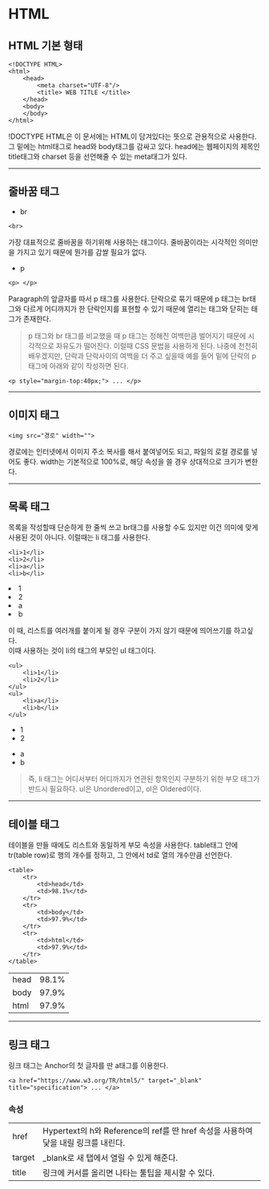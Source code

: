 # HTML

## HTML 기본 형태

```
<!DOCTYPE HTML>
<html>
    <head>
        <meta charset="UTF-8"/>
        <title> WEB TITLE </title>
    </head>
    <body>
    </body>
</html>
```
!DOCTYPE HTML은 이 문서에는 HTML이 담겨있다는 뜻으로 관용적으로 사용한다. 그 밑에는 html태그로 head와 body태그를 감싸고 있다. head에는 웹페이지의 제목인 title태그와 charset 등을 선언해줄 수 있는 meta태그가 있다.

<hr>

## 줄바꿈 태그

* br

```
<br>
```
가장 대표적으로 줄바꿈을 하기위해 사용하는 태그이다. 줄바꿈이라는 시각적인 의미만을 가지고 있기 때문에 뭔가를 감쌀 필요가 없다.

* p
```
<p> </p>
```
Paragraph의 앞글자를 따서 p 태그를 사용한다. 단락으로 묶기 때문에 p 태그는 br태그와 다르게 어디까지가 한 단락인지를 표현할 수 있기 때문에 열리는 태그와 닫히는 태그가 존재한다. 

>p 태그와 br 태그를 비교했을 때 p 태그는 정해진 여백만큼 벌어지기 때문에 시각적으로 자유도가 떨어진다. 이럴때 CSS 문법을 사용하게 된다. 나중에 천천히 배우겠지만, 단락과 단락사이의 여백을 더 주고 싶을때 예를 들어 밑에 단락의 p태그에 아래와 같이 작성하면 된다.
```
<p style="margin-top:40px;"> ... </p>
```

<hr>

## 이미지 태그
```
<img src="경로" width="">
```

경로에는 인터넷에서 이미지 주소 복사를 해서 붙여넣어도 되고, 파일의 로컬 경로를 넣어도 좋다. width는 기본적으로 100%로, 해당 속성을 쓸 경우 상대적으로 크기가 변한다.

<hr>

## 목록 태그

목록을 작성할때 단순하게 한 줄씩 쓰고 br태그를 사용할 수도 있지만 이건 의미에 맞게 사용된 것이 아니다. 이럴때는 li 태그를 사용한다.
```
<li>1</li>
<li>2</li>
<li>a</li>
<li>b</li>
```
<li>1</li>
<li>2</li>
<li>a</li>
<li>b</li>

이 때, 리스트를 여러개를 붙이게 될 경우 구분이 가지 않기 때문에 띄어쓰기를 하고싶다. <br> 이때 사용하는 것이 li의 태그의 부모인 ul 태그이다.
```
<ul>
    <li>1</li>
    <li>2</li>
</ul>
<ul>
    <li>a</li>
    <li>b</li>
</ul>
```
<ul>
    <li>1</li>
    <li>2</li>
</ul>
<ul>
    <li>a</li>
    <li>b</li>
</ul>

> 즉, li 태그는 어디서부터 어디까지가 연관된 항목인지 구분하기 위한 부모 태그가 반드시 필요하다. ul은 Unordered이고, ol은 Oldered이다. 

<hr>

## 테이블 태그

테이블을 만들 때에도 리스트와 동일하게 부모 속성을 사용한다. table태그 안에 tr(table row)로 행의 개수를 정하고, 그 안에서 td로 열의 개수만큼 선언한다.
```
<table>
    <tr>
        <td>head</td>
        <td>98.1%</td>
    </tr>
    <tr>
        <td>body</td>
        <td>97.9%</td>
    </tr>
    <tr>
        <td>html</td>
        <td>97.9%</td>
    </tr>
</table>
```
<table>
    <tr>
        <td>head</td>
        <td>98.1%</td>
    </tr>
    <tr>
        <td>body</td>
        <td>97.9%</td>
    </tr>
    <tr>
        <td>html</td>
        <td>97.9%</td>
    </tr>
</table>

<hr>

## 링크 태그

링크 태그는 Anchor의 첫 글자를 딴 a태그를 이용한다. 

```
<a href="https://www.w3.org/TR/html5/" target="_blank" title="specification"> ... </a>
```

### 속성

<table>
    <tr>
        <td>href</td>
        <td>Hypertext의 h와 Reference의 ref를 딴 href 속성을 사용하여 닻을 내릴 링크를 내린다.</td>
    </tr>
    <tr>
        <td>target</td>
        <td>_blank로 새 탭에서 열릴 수 있게 해준다.</td>
    </tr>
    <tr>
        <td>title</td>
        <td>링크에 커서를 올리면 나타는 툴팁을 제시할 수 있다.</td>
    </tr>
</table>

